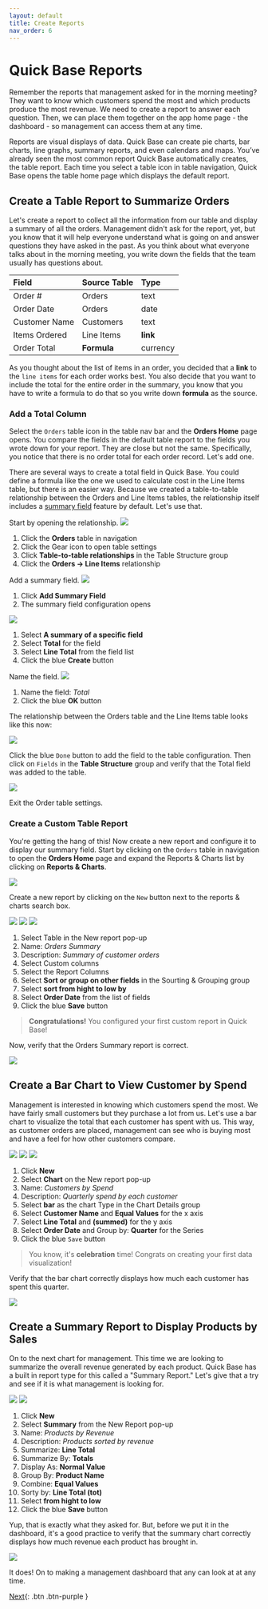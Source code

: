 ```yaml
---
layout: default
title: Create Reports
nav_order: 6
---
```


# Quick Base Reports

Remember the reports that management asked for in the morning meeting? They want to know which customers spend the most and which products produce the most revenue. We need to create a report to answer each question. Then, we can place them together on the app home page - the dashboard - so management can access them at any time.

Reports are visual displays of data. Quick Base can create pie charts, bar charts, line graphs, summary reports, and even calendars and maps. You’ve already seen the most common report Quick Base automatically creates, the table report. Each time you select a table icon in table navigation, Quick Base opens the table home page which displays the default report.

## Create a Table Report to Summarize Orders

Let's create a report to collect all the information from our table and display a summary of all the orders. Management didn't ask for the report, yet, but you know that it will help everyone understand what is going on and answer questions they have asked in the past. As you think about what everyone talks about in the morning meeting, you write down the fields that the team usually has questions about.

| Field | Source Table | Type |
|:-|:-|:-|
| Order # | Orders | text |
| Order Date | Orders | date |
| Customer Name | Customers | text |
| Items Ordered | Line Items | **link** |
| Order Total | **Formula** | currency | 

As you thought about the list of items in an order, you decided that a **link** to the `line items` for each order works best. You also decide that you want to include the total for the entire order in the summary, you know that you have to write a formula to do that so you write down **formula** as the source. 

### Add a Total Column

Select the `Orders` table icon in the table nav bar and the **Orders Home** page opens. You compare the fields in the default table report to the fields you wrote down for your report. They are close but not the same. Specifically, you notice that there is no order total for each order record. Let's add one. 

There are several ways to create a total field in Quick Base. You could define a formula like the one we used to calculate cost in the Line Items table, but there is an easier way. Because we created a table-to-table relationship between the Orders and Line Items tables, the relationship itself includes a [summary field](https://help.quickbase.com/user-assistance/create_summary_field.html) feature by default. Let's use that. 

Start by opening the relationship.
![](assets/images/image-48.png)

1. Click the **Orders** table in navigation 
2. Click the Gear icon to open table settings
3. Click **Table-to-table relationships** in the Table Structure group
4. Click the **Orders -> Line Items** relationship

Add a summary field.
![](assets/images/image-49.png)


1. Click **Add Summary Field**
2. The summary field configuration opens

![](assets/images/image-50.png)


1. Select **A summary of a specific field**
2. Select **Total** for the field
3. Select **Line Total** from the field list
4. Click the blue **Create** button

Name the field.
![](assets/images/image-51.png)

1. Name the field: _Total_
2. Click the blue **OK** button


The relationship between the Orders table and the Line Items table looks like this now:

![](assets/images/image-52.png)

Click the blue `Done` button to add the field to the table configuration. Then click on `Fields` in the **Table Structure** group and verify that the Total field was added to the table.

![](assets/images/image-53.png)

Exit the Order table settings. 

### Create a Custom Table Report

You're getting the hang of this! Now create a new report and configure it to display our summary field. Start by clicking on the `Orders` table in navigation to open the **Orders Home** page and expand the Reports & Charts list by clicking on **Reports & Charts**.

![](assets/images/image-54.png)

Create a new report by clicking on the `New` button next to the reports & charts search box.

![](assets/images/image-55.png)
![](assets/images/image-56.png)
![](assets/images/image-57.png)



1. Select Table in the New report pop-up
2. Name: _Orders Summary_
3. Description: _Summary of customer orders_
4. Select Custom columns
5. Select the Report Columns
6. Select **Sort or group on other fields** in the Sourting & Grouping group
7. Select **sort from hight to low by**
8. Select **Order Date** from the list of fields
9. Click the blue **Save** button



> **Congratulations!** You configured your first custom report in Quick Base!

Now, verify that the Orders Summary report is correct.

![](assets/images/image-59.png)

## Create a Bar Chart to View Customer by Spend

Management is interested in knowing which customers spend the most. We have fairly small customers but they purchase a lot from us. Let's use a bar chart to visualize the total that each customer has spent with us. This way, as customer orders are placed, management can see who is buying most and have a feel for how other customers compare. 

![](assets/images/image-60.png)
![](assets/images/image-61.png)
![](assets/images/image-62.png)

1. Click **New**
2. Select **Chart** on the New report pop-up
3. Name: _Customers by Spend_
4. Description: _Quarterly spend by each customer_
5. Select **bar** as the chart Type in the Chart Details group
6. Select **Customer Name** and **Equal Values** for the x axis
7. Select **Line Total** and **(summed)** for the y axis
8. Select **Order Date** and Group by: **Quarter** for the Series
9. Click the blue `Save` button
  

> You know, it's **celebration** time! Congrats on creating your first data visualization!


Verify that the bar chart correctly displays how much each customer has spent this quarter.

![](assets/images/image-63.png)

## Create a Summary Report to Display Products by Sales

On to the next chart for management. This time we are looking to summarize the overall revenue generated by each product. Quick Base has a built in report type for this called a "Summary Report." Let's give that a try and see if it is what management is looking for. 

![](assets/images/image-64.png)
![](assets/images/image-65.png)


1. Click **New**
2. Select **Summary** from the New Report pop-up
3. Name: _Products by Revenue_
4. Description: _Products sorted by revenue_
5. Summarize: **Line Total**
6. Summarize By: **Totals**
7. Display As: **Normal Value**
8. Group By: **Product Name**
9. Combine: **Equal Values**
10. Sorty by: **Line Total (tot)**
11. Select **from hight to low**
12. Click the blue **Save** button


Yup, that is exactly what they asked for. But, before we put it in the dashboard, it's a good practice to verify that the summary chart correctly displays how much revenue each product has brought in.

![](assets/images/image-66.png)

It does! On to making a management dashboard that any can look at at any time. 

[Next](dashboard.html){: .btn .btn-purple }